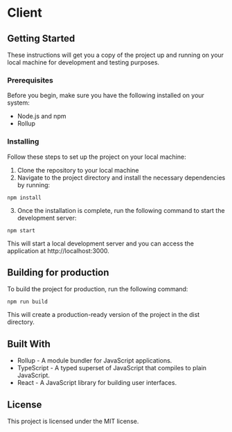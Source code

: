 # Client

## Getting Started

These instructions will get you a copy of the project up and running on your local machine for development and testing purposes.

### Prerequisites

Before you begin, make sure you have the following installed on your system:

- Node.js and npm
- Rollup

### Installing

Follow these steps to set up the project on your local machine:

1. Clone the repository to your local machine
2. Navigate to the project directory and install the necessary dependencies by running:

```
npm install
```

3. Once the installation is complete, run the following command to start the development server:

```
npm start
```

This will start a local development server and you can access the application at http://localhost:3000.

## Building for production
To build the project for production, run the following command:

```
npm run build
```

This will create a production-ready version of the project in the dist directory.

## Built With
- Rollup - A module bundler for JavaScript applications.
- TypeScript - A typed superset of JavaScript that compiles to plain JavaScript.
- React - A JavaScript library for building user interfaces.

## License
This project is licensed under the MIT license.
